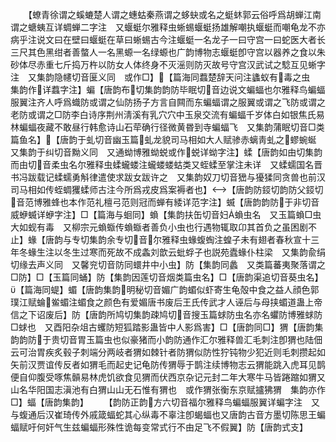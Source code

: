 <!-- { "loadSidebar": true } -->
　　【蟟青徐谓之螇螰楚人谓之蟪蛄秦燕谓之蛥蚗或名之蜓蚞郭云俗呼爲胡蝉江南谓之螗蛦互详蜩蝉二字注　又蝘蜓尔雅释虫蜥蜴蝘蜓扬雄解嘲执蝘蜓而嘲龟龙不亦病乎注说文曰在壁曰蝘蜓在草曰蜥蜴古今注蝘蜓一名龙子一曰守宫一曰蛇医大者长三尺其色黑绀者善螫人一名黑螈一名绿螈也广韵博物志蝘蜓卽守宫以器养之食以朱砂体尽赤重七斤捣万杵以防女人体终身不灭滛则防灭故号守宫汉武试之騐互见蜥字注　又集韵隐幰切音匽义同　或作□】【篇海同蠚楚辞天问注蠭蚁有毒之虫　集韵作详蠚字注】蝙【唐韵布切集韵韵防毕眠切音边说文蝙蝠也尔雅释鸟蝙蝠服翼注齐人呼爲蟙防或谓之仙防扬子方言自闗而东蝙蝠谓之服翼或谓之飞防或谓之老防或谓之□防李白诗序荆州淸溪有乳穴穴中玉泉交流有蝙蝠千岁体白如银焦氏易林蝙蝠夜藏不敢昼行韩愈诗山石荦确行径微黄昬到寺蝙蝠飞　又集韵蒲眠切音□类篇鱼名】【唐韵于虬切音幽玉篇虬龙貌司马相如大人赋骖赤螭靑虬之蟉蜿蜒　又集韵于纠切音黝义同　又通蚴博雅蚴蜕或作蜕详蚴字注】蝚【唐韵如由切集韵而由切音柔虫名尔雅释虫蝚蠬蝼注蠬蝼蝼蛄类又蛭蝚至掌注未详　又蝚蠕国名晋书冯跋载记蝚蠕勇斛律遣使求跋女跋许之　又集韵奴刀切音峱与獶猱同贪兽也前汉司马相如传蛭蜩玃蝚师古注今所爲戎皮爲案褥者也】【唐韵防鋄切韵防父鋄切音范博雅蜂也本作范礼檀弓范则冠而蝉有緌详范字注】蝛【唐韵韵防于非切音威蛜蝛详蛜字注】□【篇海与蛔同】蝜【集韵扶缶切音妇蝜虫名　又玉篇蝜□虫大如蚬有毒　又柳宗元蝜蝂传蝜蝂者善负小虫也行遇物辄取卬其首负之虽困剧不止】蝝【唐韵与专切集韵余专切音尔雅释虫蝝蝮蜪注蝗子未有翅者春秋宣十三年冬蝝生注以冬生过寒而死故不成螽刘歆云蚍蜉子也説苑蠹蝝仆柱梁　又集韵兪绢切缘去声义同　又馨兖切音防同蠉井中小虫】防【集韵同蠡　又类篇蕃夷聚落谓之□防】□【玉篇同蛹】防【集韵因莲切音烟类篇虫名】□【唐韵渠追切音葵虫名】【篇海同蝭】蝞【唐韵集韵明秘切音媚广韵蝞似虾寄生龟殻中食之益人顔色郭璞江赋蜦鲎蝞注蝞食之颜色有爱媚唐书废后王氏传武才人诬后与母挟蝞道蛊上帝信之下诏废后】防【唐韵所鸠切集韵疎鸠切音搜玉篇蛷防虫名亦名蠷防博雅蛷防□蛷也　又酉阳杂俎古蠼防短狐踏影蛊皆中人影爲害】□【唐韵同□】猬【唐韵集韵韵防于贵切音胃玉篇虫也似豪猪而小韵防通作汇尔雅释兽汇毛刺注卽猬也陆佃云可治胃疾炙毂子刺端分两岐者猬如棘针者防猬似防性狞钝物少犯近则毛刺攒起如矢前汉贾谊传反者如猬毛而起史记龟防传猬辱于鹊注续博物志云猬能跳入虎耳见鹊便自仰腹受啄焦贑易林虎饥欲食见猬而伏西京杂记元封二年大寒牛马皆踡蹜如猬又山名华阳国志滇池有白猬山山无石惟有猬也　或作猬张衡东京赋攎狒猬　集韵亦作□】蝠【唐韵集韵】
　　【韵防正韵方六切音福尔雅释鸟蝙蝠服翼详蝙字注　又与蝮通后汉崔琦传外戚箴蝠蛇其心纵毒不辜注卽蝎蝠也又唐韵古音方墨切陈思王蝙蝠赋吁何奸气生兹蝙蝠形殊性诡每变常式行不由足飞不假翼】防【唐韵式支】

